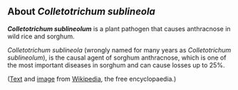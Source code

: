 About *Colletotrichum sublineola* 
---------------------------------



***Colletotrichum sublineolum*** is a plant pathogen that causes
anthracnose in wild rice and sorghum.

*Colletotrichum sublineola* (wrongly named for many years as
*Colletotrichum sublineolum*), is the causal agent of sorghum
anthracnose, which is one of the most important diseases in sorghum and
can cause losses up to 25%.

([Text](https://en.wikipedia.org/wiki/Colletotrichum_sublineolum) and
[image](https://commons.wikimedia.org/wiki/File:Acervuli_of_Colletotrichum_sublineolum_on_Sweet_sorghum.jpg)
from [Wikipedia](http://en.wikipedia.org/), the free encyclopaedia.)
